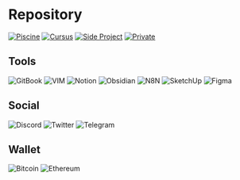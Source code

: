 
<h1> Repository </h1>

[<img alt="Piscine" 			src="https://img.shields.io/badge/-Piscine-3DDC84?logo=42&logoColor=white"/>](https://github.com/Madness807/42_Piscine)
[<img alt="Cursus" 			src="https://img.shields.io/badge/-Cursus-3DDC84?logo=42&logoColor=white"/>](https://github.com/Madness807/42_Lausanne#42-lausanne)
[<img alt="Side Project" 		src="https://img.shields.io/badge/-Side Project-3DDC84?logo=42&logoColor=white"/>](https://github.com/Madness807/42_Side_Project)
[<img alt="Private" 			src="https://img.shields.io/badge/-Private-3DDC84?logoColor=white"/>](https://github.com/Madness807/Private)


<h2> Tools </h2>
<p>
  	<img alt="GitBook" 		src="https://img.shields.io/badge/-GitBook-3884FF?logo=Gitbook&logoColor=white"/>
	<img alt="VIM" 			src="https://img.shields.io/badge/-VIM-019733?logo=VIM&logoColor=white"/>
	<img alt="Notion" 		src="https://img.shields.io/badge/-Notion-000000?logo=Notion&logoColor=white"/>
	<img alt="Obsidian" 		src="https://img.shields.io/badge/-Obsidian-483699?logo=Obsidian&logoColor=white"/>
	<img alt="N8N" 			src="https://img.shields.io/badge/-N8N-red"/>	
	<img alt="SketchUp" 		src="https://img.shields.io/badge/-SketchUp-005F9E?logo=SketchUp&logoColor=white"/>
	<img alt="Figma" 		src="https://img.shields.io/badge/-Figma-F24E1E?logo=Figma&logoColor=white"/>
	
</p>
<h2> Social </h2>
<p>
 	<img alt="Discord" 		src="https://img.shields.io/badge/-Discord-5865F2?logo=Discord&logoColor=white"/>
	<img alt="Twitter" 		src="https://img.shields.io/badge/-Twitter-1DA1F2?logo=Twitter&logoColor=white"/>
	<img alt="Telegram" 		src="https://img.shields.io/badge/-Telegram-26A5E4?logo=Telegram&logoColor=white"/>
</p>

<h2> Wallet </h2>
<p>
	<img alt="Bitcoin" 		src="https://img.shields.io/badge/-Bitcoin-F7931A?logo=Bitcoin&logoColor=white"/>
 	<img alt="Ethereum" 		src="https://img.shields.io/badge/-Ethereum-3C3C3D?logo=Ethereum&logoColor=white"/>	
</p>
